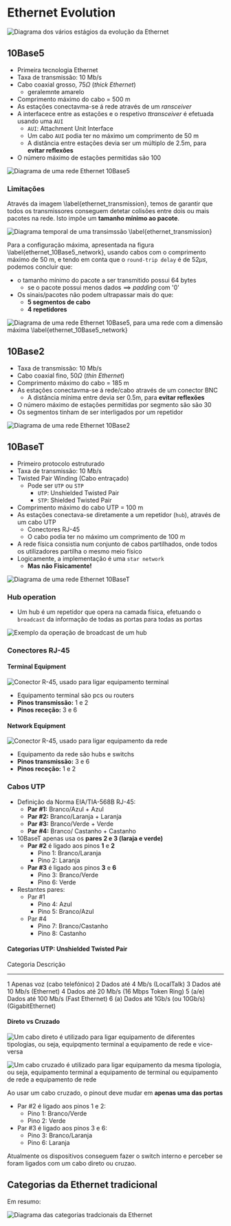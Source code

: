 # Ethernet Evolution

![Diagrama dos vários estágios da evolução da Ethernet](../pictures/ethernet_evolution_diagram.png)

## 10Base5
- Primeira tecnologia Ethernet
- Taxa de transmissão: 10 Mb/s
- Cabo coaxial grosso, $75 \Omega$ (_thick Ethernet_)
	- geralemnte amarelo
- Comprimento máximo do cabo = 500 m
- As estações conectavma-se á rede através de um _ransceiver_
- A interfacece entre as estações e o respetivo _ttransceiver_ é efetuada usando uma `AUI`
	 - `AUI`: Attachment Unit Interface
	 - Um cabo `AUI` podia ter no máximo um comprimento de 50 m
	 - A distância entre estações devia ser um múltiplo de 2.5m, para **evitar reflexões**
- O número máximo de estações permitidas são 100

![Diagrama de uma rede Ethernet 10Base5](../pictures/ethernet_10Base5.png)

### Limitações
Através da imagem \label{ethernet_transmission}, temos de garantir que todos os transmissores conseguem detetar colisões entre dois ou mais pacotes na rede. Isto impõe um **tamanho mínimo ao pacote**.

![Diagrama temporal de uma transimssão \label{ethernet_transmission}](../pictures/ethernet_10Base5_collision_timing.png)

Para a configuração máxima, apresentada na figura \label{ethernet_10Base5_network}, usando cabos com o comprimento máximo de 50 m, e tendo em conta que o `round-trip delay` é de $52 \mu s$, podemos concluir que:

- o tamanho mínimo do pacote a ser transmitido possui 64 bytes
	- se o pacote possui menos dados $\implies$ _padding_ com '0'
- Os sinais/pacotes não podem ultrapassar mais do que:
	- **5 segmentos de cabo**
	- **4 repetidores**

![Diagrama de uma rede Ethernet 10Base5, para uma rede com a dimensão máxima \label{ethernet_10Base5_network}](../pictures/ethernet_10Base5_network.png)


## 10Base2
- Taxa de transmissão: 10 Mb/s
- Cabo coaxial fino, $50 \Omega$ (_thin Ethernet_)
- Comprimento máximo do cabo = 185 m
- As estações conectavma-se á rede/cabo através de um conector BNC
	 - A distância mínima entre devia ser 0.5m, para **evitar reflexões**
- O número máximo de estações permitidas por segmento são são 30
- Os segmentos tinham de ser interligados por um repetidor


![Diagrama de uma rede Ethernet 10Base2](../pictures/ethernet_10Base2.png)


## 10BaseT
- Primeiro protocolo estruturado
- Taxa de transmissão: 10 Mb/s
- Twisted Pair Winding (Cabo entraçado)
	- Pode ser `UTP` ou `STP`
		- `UTP`: Unshielded Twisted Pair
		- `STP`: Shielded Twisted Pair
- Comprimento máximo do cabo UTP = 100 m
- As estações conectava-se diretamente a um repetidor (`hub`), através de um cabo UTP
	- Conectores RJ-45
	- O cabo podia ter no máximo um comprimento de 100 m
- A rede física consistia num conjunto de cabos partilhados, onde todos os utilizadores partilha o mesmo meio físico
- Logicamente, a implementação é uma `star network`
	- **Mas não Fisicamente!**


![Diagrama de uma rede Ethernet 10BaseT](../pictures/ethernet_10BaseT.png)


### Hub operation
- Um hub é um repetidor que opera na camada física, efetuando o `broadcast` da informação de todas as portas para todas as portas

![Exemplo da operação de `broadcast` de um `hub`](../pictures/ethernet_10BaseT_network.png)



### Conectores RJ-45


#### Terminal Equipment
![Conector R-45, usado para ligar equipamento terminal](../pictures/rj45_terminal_equipment.png)

- Equipamento terminal são pcs ou routers
- **Pinos transmissão:** 1 e 2
- **Pinos receção:** 3 e 6 

#### Network Equipment
![Conector R-45, usado para ligar equipamento da rede](../pictures/rj45_network_equipment.png)

- Equipamento da rede são hubs e switchs
- **Pinos transmissão:** 3 e 6
- **Pinos receção:** 1 e 2 


### Cabos UTP
- Definição da Norma EIA/TIA-568B RJ-45:
	- **Par #1:** Branco/Azul + Azul
	- **Par #2:** Branco/Laranja + Laranja
	- **Par #3:** Branco/Verde + Verde
	- **Par #4:** Branco/ Castanho + Castanho
-  10BaseT apenas usa os **pares 2 e 3 (laraja e verde)**
	- **Par #2** é ligado aos pinos **1** e **2**
		- Pino 1: Branco/Laranja
		- Pino 2: Laranja
	- **Par #3** é ligado aos pinos **3** e **6**
		- Pino 3: Branco/Verde
		- Pino 6: Verde
- Restantes pares:
	- Par #1
		- Pino 4: Azul
		- Pino 5: Branco/Azul
	- Par #4
		- Pino 7: Branco/Castanho
		- Pino 8: Castanho

#### Categorias UTP: Unshielded Twisted Pair
Categoria  Descrição
--------- ---------------------------------------------
1          Apenas voz (cabo telefónico)
2          Dados até 4 Mb/s (LocalTalk)
3          Dados até 10 Mb/s (Ethernet)
4          Dados até 20 Mb/s (16 Mbps Token Ring)
5 (a/e)    Dados até 100 Mb/s (Fast Ethernet)
6 (a)      Dados até 1Gb/s (ou 10Gb/s) (GigabitEthernet)


#### Direto vs Cruzado
![Um cabo direto é utilizado para ligar equipamento de diferentes tipologias, ou seja, equipqmento terminal a equipamento de rede e vice-versa](../pictures/utp_direct_cable.png)

![Um cabo cruzado é utilizado para ligar equipamento da mesma tipologia, ou seja, equipamento terminal a equipamento de terminal ou equipamento de rede a equipamento de rede](../pictures/utp_cross_cable.png)

Ao usar um cabo cruzado, o pinout deve mudar em **apenas uma das portas**

- Par #2 é ligado aos pinos 1 e 2:
	- Pino 1: Branco/Verde
	- Pino 2: Verde
- Par #3 é ligado aos pinos 3 e 6:
	- Pino 3: Branco/Laranja
	- Pino 6: Laranja

Atualmente os dispositivos conseguem fazer o switch interno e perceber se foram ligados com um cabo direto ou cruzao.

## Categorias da Ethernet tradicional
Em resumo:

![Diagrama das categorias tradcionais da Ethernet](../pictures/ethernet_categories_diagram.png)
